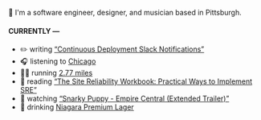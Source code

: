 👋 I'm a software engineer, designer, and musician based in Pittsburgh.

#### CURRENTLY —

* ✏️ writing [“Continuous Deployment Slack Notifications”](https://www.amoscato.com/journal/slack-deploy-notifications/)
* 🎧 listening to [Chicago](https://www.last.fm/music/Chicago/_/All+Is+Right)
* 🏃‍♂️ running [2.77 miles](https://www.strava.com/activities/7837571072)
* 📘 reading [“The Site Reliability Workbook: Practical Ways to Implement SRE”](https://www.goodreads.com/book/show/39687146-the-site-reliability-workbook)
* 🍿 watching [“Snarky Puppy - Empire Central (Extended Trailer)”](https://youtu.be/5mNSmxtWkQM)
* 🍺 drinking [Niagara Premium Lager](https://untappd.com/user/namoscato/checkin/1190322617)
